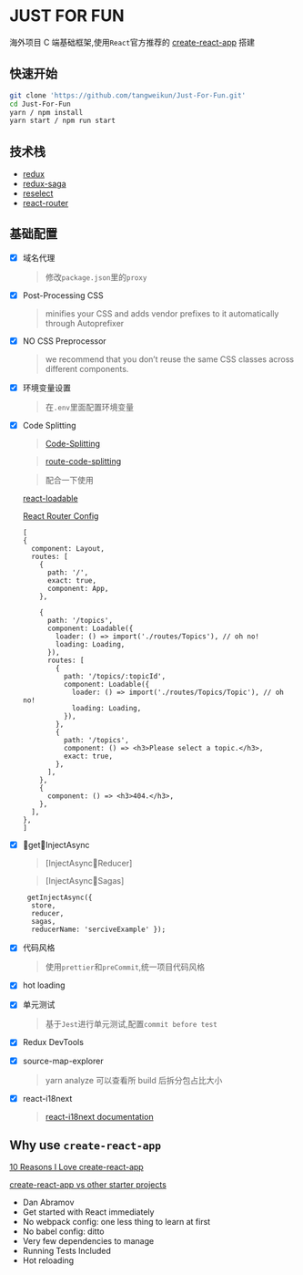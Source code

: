 # JUST FOR FUN

海外项目 C 端基础框架,使用`React`官方推荐的 [create-react-app](https://github.com/facebook/create-react-app) 搭建

## 快速开始

```bash
git clone 'https://github.com/tangweikun/Just-For-Fun.git'
cd Just-For-Fun
yarn / npm install
yarn start / npm run start
```

## 技术栈

- [redux](https://redux.js.org)
- [redux-saga](https://redux-saga.js.org)
- [reselect](https://github.com/reduxjs/reselect)
- [react-router](https://reacttraining.com/react-router)

## 基础配置

- [x] 域名代理
  > 修改`package.json`里的`proxy`
- [x] Post-Processing CSS
  > minifies your CSS and adds vendor prefixes to it automatically through Autoprefixer
- [x] NO CSS Preprocessor
  > we recommend that you don’t reuse the same CSS classes across different components.
- [x] 环境变量设置
  > 在`.env`里面配置环境变量
- [x] Code Splitting

  > [Code-Splitting](https://reactjs.org/docs/code-splitting.html)

  > [route-code-splitting](https://reacttraining.com/react-router/web/guides/code-splitting)

  > 配合一下使用

  [react-loadable](https://github.com/jamiebuilds/react-loadable)

  [React Router Config](https://github.com/reacttraining/react-router/tree/master/packages/react-router-config)

  ```
  [
  {
    component: Layout,
    routes: [
      {
        path: '/',
        exact: true,
        component: App,
      },

      {
        path: '/topics',
        component: Loadable({
          loader: () => import('./routes/Topics'), // oh no!
          loading: Loading,
        }),
        routes: [
          {
            path: '/topics/:topicId',
            component: Loadable({
              loader: () => import('./routes/Topics/Topic'), // oh no!
              loading: Loading,
            }),
          },
          {
            path: '/topics',
            component: () => <h3>Please select a topic.</h3>,
            exact: true,
          },
        ],
      },
      {
        component: () => <h3>404.</h3>,
      },
    ],
  },
  ]
  ```

* [x] getInjectAsync

  > [InjectAsyncReducer]

  > [InjectAsyncSagas]

  ```
   getInjectAsync({
    store,
    reducer,
    sagas,
    reducerName: 'serciveExample' });
  ```

* [x] 代码风格
  > 使用`prettier`和`preCommit`,统一项目代码风格
* [x] hot loading
* [x] 单元测试
  > 基于`Jest`进行单元测试,配置`commit before test`
* [x] Redux DevTools
* [x] source-map-explorer
  > yarn analyze
  > 可以查看所 build 后拆分包占比大小
* [x] react-i18next
  > [react-i18next documentation](https://react.i18next.com/components/i18next-instance)

## Why use `create-react-app`

[10 Reasons I Love create-react-app](https://www.peterbe.com/plog/10-reasons-i-love-create-react-app)

[create-react-app vs other starter projects](https://www.javascriptstuff.com/create-react-app/)

- Dan Abramov
- Get started with React immediately
- No webpack config: one less thing to learn at first
- No babel config: ditto
- Very few dependencies to manage
- Running Tests Included
- Hot reloading
